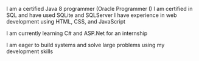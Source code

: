 I am a certified Java 8 programmer (Oracle Programmer I)
I am certified in SQL and have used SQLite and SQLServer
I have experience in web development using HTML, CSS, and JavaScript

I am currently learning C# and ASP.Net for an internship

I am eager to build systems and solve large problems using my development skills

<!---
owyand/owyand is a ✨ special ✨ repository because its `README.md` (this file) appears on your GitHub profile.
You can click the Preview link to take a look at your changes.
--->
